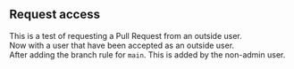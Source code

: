## Request access

This is a test of requesting a Pull Request from an outside user.</br>
Now with a user that have been accepted as an outside user.</br>
After adding the branch rule for `main`.
This is added by the non-admin user.
